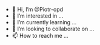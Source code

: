 - 👋 Hi, I’m @Piotr-opd
- 👀 I’m interested in ...
- 🌱 I’m currently learning ...
- 💞️ I’m looking to collaborate on ...
- 📫 How to reach me ...

<!---
Piotr-opd/Piotr-opd is a ✨ special ✨ repository because its `README.md` (this file) appears on your GitHub profile.
You can click the Preview link to take a look at your changes.
--->
